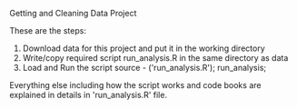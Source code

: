 Getting and Cleaning Data Project

These are the steps:
1. Download data for this project and put it in the working directory
2. Write/copy required script run_analysis.R in the same directory as data
3. Load and Run the script source - ('run_analysis.R'); run_analysis;

Everything else including how the script works and code books are explained in details in 'run_analysis.R' file.
